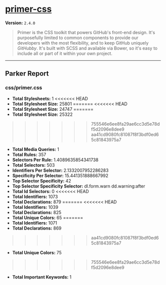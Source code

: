# [primer-css]( http://primercss.io )

**Version:** `2.4.0`

> Primer is the CSS toolkit that powers GitHub's front-end design. It's purposefully limited to common components to provide our developers with the most flexibility, and to keep GitHub uniquely *GitHubby*. It's built with SCSS and available via Bower, so it's easy to include all or part of it within your own project.

* * *

## Parker Report

### css/primer.css

- **Total Stylesheets:** 1
<<<<<<< HEAD
- **Total Stylesheet Size:** 25801
=======
<<<<<<< HEAD
- **Total Stylesheet Size:** 24747
=======
- **Total Stylesheet Size:** 25322
>>>>>>> 755546e6ee8fa29ae6cc3d5e78df5d2096e8dee9
>>>>>>> aa41cd9080fc81087f8f3bdf0ed65c81843975a7
- **Total Media Queries:** 1
- **Total Rules:** 357
- **Selectors Per Rule:** 1.4089635854341738
- **Total Selectors:** 503
- **Identifiers Per Selector:** 2.1332007952286283
- **Specificity Per Selector:** 15.441351888667992
- **Top Selector Specificity:** 42
- **Top Selector Specificity Selector:** dl.form.warn dd.warning:after
- **Total Id Selectors:** 0
<<<<<<< HEAD
- **Total Identifiers:** 1073
- **Total Declarations:** 879
=======
<<<<<<< HEAD
- **Total Identifiers:** 1039
- **Total Declarations:** 825
- **Total Unique Colors:** 65
=======
- **Total Identifiers:** 1071
- **Total Declarations:** 869
>>>>>>> aa41cd9080fc81087f8f3bdf0ed65c81843975a7
- **Total Unique Colors:** 75
>>>>>>> 755546e6ee8fa29ae6cc3d5e78df5d2096e8dee9
- **Total Important Keywords:** 1
